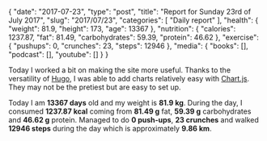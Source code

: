{
    "date": "2017-07-23",
    "type": "post",
    "title": "Report for Sunday 23rd of July 2017",
    "slug": "2017\/07\/23",
    "categories": [
        "Daily report"
    ],
    "health": {
        "weight": 81.9,
        "height": 173,
        "age": 13367
    },
    "nutrition": {
        "calories": 1237.87,
        "fat": 81.49,
        "carbohydrates": 59.39,
        "protein": 46.62
    },
    "exercise": {
        "pushups": 0,
        "crunches": 23,
        "steps": 12946
    },
    "media": {
        "books": [],
        "podcast": [],
        "youtube": []
    }
}

Today I worked a bit on making the site more useful. Thanks to the versatility
of [Hugo](https://gohugo.io/), I was able to add charts relatively easy with
[Chart.js](http://www.chartjs.org/). They may not be the pretiest but are easy
to set up.


Today I am <strong>13367 days</strong> old and my weight is <strong>81.9 kg</strong>. During the day, I consumed <strong>1237.87 kcal</strong> coming from <strong>81.49 g</strong> fat, <strong>59.39 g</strong> carbohydrates and <strong>46.62 g</strong> protein. Managed to do <strong>0 push-ups</strong>, <strong>23 crunches</strong> and walked <strong>12946 steps</strong> during the day which is approximately <strong>9.86 km</strong>.
